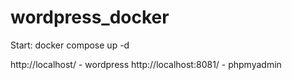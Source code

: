 # wordpress_docker

Start:
docker compose up -d

http://localhost/ - wordpress
http://localhost:8081/ - phpmyadmin